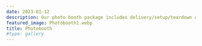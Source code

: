 ```yaml
---
date: 2023-01-12
description: Our photo booth package includes delivery/setup/teardown of an enclosed or open-air Photo Booth, a dedicated Booth Attendant to assist your guests and make sure everything is running smoothly, unlimited printed photo strips throughout the event, customization of the strips to include the Bride and Groom's names and the wedding date, a selection of props your guests can use to dress up for their photos, use of our unique iPad kiosk where guests can email or text photos anywhere they would like right from the event, a USB thumb drive that contains all the images taken, and an online password-protected photo gallery where your guests can download their photos even after the event. A lot of our colleagues have moved to digital only booths (to save money on ink and paper) but we are still printing Photo Strips while also offering digital options (text and email). Also, we use only DSLR cameras for the best picture quality while some companies have moved to iPad booths for convenience and cost savings at the expense of quality. Website www.ProPhotoBooth.com
featured_image: Photobooth1.webp
title: Photobooth
#type: gallery
---
```

